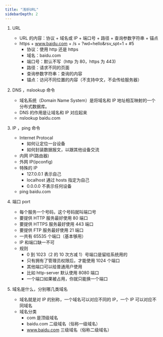 ```yaml
---
title: "浅析URL"
sidebarDepth: 2
---
```


1. URL

   - URL 的内容：协议 + 域名或 IP + 端口号 + 路径 + 查询参数字符串 + 锚点
   - https + www.baidu.com + /s + ?wd=hello&rsv_spt=1 + #5
     - 协议：使用 http 还是 https
     - 域名：baidu.com
     - 端口号：默认不写（http 为 80，https 为 443)
     - 路径：请求不同的页面
     - 查询参数字符串：查询的内容
     - 锚点：访问不同位置的内容（不支持中文，不会传给服务器）

2. DNS ，nslookup 命令

   - 域名系统（Domain Name System）是将域名和 IP 地址相互映射的一个分布式数据库。

   * DNS 的作用是让域名和 IP 对应起来

   - nslookup baidu.com

3. IP ，ping 命令

   - Internet Protocal
     - 如何让定位一台设备
     - 如何封装数据报文，以跟其他设备交流
   - 内网 IP(路由器)
   - 外网 IP(ipconfig)
   - 特殊的 IP
     - 127.0.0.1 表示自己
     - localhost 通过 hosts 指定为自己
     - 0.0.0.0 不表示任何设备
   - ping baidu.com

4. 端口 port

   - 每个服务一个号码，这个号码就叫端口号
   - 要提供 HTTP 服务最好使用 80 端口
   - 要提供 HTTPS 服务最好使用 443 端口
   - 要提供 FTP 服务最好使用 21 端口
   - 一共有 65535 个端口（基本够用）
   - IP 和端口缺一不可
   - 规则
     - 0 到 1023（2 的 10 次方减 1）号端口是留给系统用的
     - 只有拥有了管理员权限后，才能使用 1024 个端口
     - 其他端口可以给普通用户使用
     - 比如 http-server 默认使用 8080 端口
     - 一个端口如果被占用，你就只能换一个端口

5. 域名是什么，分别哪几类域名

   - 域名就是对 IP 的别称，一个域名可以对应不同的 IP，一个 IP 可以对应不同域名
   - 域名分类
     - com 是顶级域名
     - baidu.com 二级域名（俗称一级域名）
     - www.baidu.com 三级域名（俗称二级域名）
